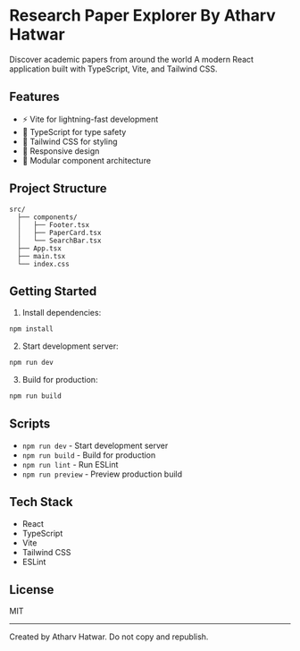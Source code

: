 # Research Paper Explorer By Atharv Hatwar
Discover academic papers from around the world
A modern React application built with TypeScript, Vite, and Tailwind CSS.

## Features

- ⚡️ Vite for lightning-fast development
- 🔷 TypeScript for type safety
- 🎨 Tailwind CSS for styling
- 📱 Responsive design
- 🧩 Modular component architecture

## Project Structure

```
src/
  ├── components/
  │   ├── Footer.tsx
  │   ├── PaperCard.tsx
  │   └── SearchBar.tsx
  ├── App.tsx
  ├── main.tsx
  └── index.css
```

## Getting Started

1. Install dependencies:
```bash
npm install
```

2. Start development server:
```bash
npm run dev
```

3. Build for production:
```bash
npm run build
```

## Scripts

- `npm run dev` - Start development server
- `npm run build` - Build for production
- `npm run lint` - Run ESLint
- `npm run preview` - Preview production build

## Tech Stack

- React
- TypeScript
- Vite
- Tailwind CSS
- ESLint

## License

MIT

---
Created by Atharv Hatwar. Do not copy and republish.

